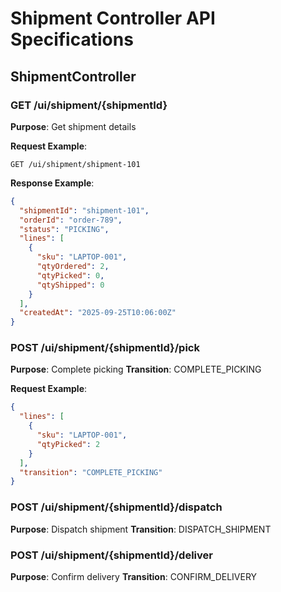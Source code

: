 # Shipment Controller API Specifications

## ShipmentController

### GET /ui/shipment/{shipmentId}
**Purpose**: Get shipment details

**Request Example**:
```
GET /ui/shipment/shipment-101
```

**Response Example**:
```json
{
  "shipmentId": "shipment-101",
  "orderId": "order-789",
  "status": "PICKING",
  "lines": [
    {
      "sku": "LAPTOP-001",
      "qtyOrdered": 2,
      "qtyPicked": 0,
      "qtyShipped": 0
    }
  ],
  "createdAt": "2025-09-25T10:06:00Z"
}
```

### POST /ui/shipment/{shipmentId}/pick
**Purpose**: Complete picking
**Transition**: COMPLETE_PICKING

**Request Example**:
```json
{
  "lines": [
    {
      "sku": "LAPTOP-001",
      "qtyPicked": 2
    }
  ],
  "transition": "COMPLETE_PICKING"
}
```

### POST /ui/shipment/{shipmentId}/dispatch
**Purpose**: Dispatch shipment
**Transition**: DISPATCH_SHIPMENT

### POST /ui/shipment/{shipmentId}/deliver
**Purpose**: Confirm delivery
**Transition**: CONFIRM_DELIVERY
